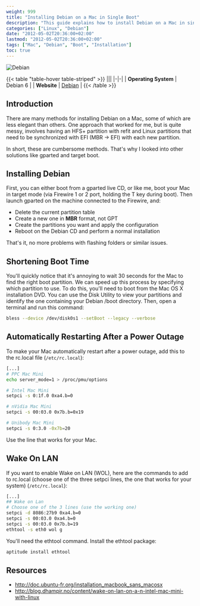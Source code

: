 ```yaml
---
weight: 999
title: "Installing Debian on a Mac in Single Boot"
description: "This guide explains how to install Debian on a Mac in single boot mode, including tips for shortening boot time, setting up auto-restart after power loss, and enabling Wake on LAN."
categories: ["Linux", "Debian"]
date: "2012-05-02T20:36:00+02:00"
lastmod: "2012-05-02T20:36:00+02:00"
tags: ["Mac", "Debian", "Boot", "Installation"]
toc: true
---
```


![Debian](/images/debian_logo.avif)

{{< table "table-hover table-striped" >}}
|||
|-|-|
| **Operating System** | Debian 6 |
| **Website** | [Debian](https://www.debian.org/) |
{{< /table >}}

## Introduction

There are many methods for installing Debian on a Mac, some of which are less elegant than others. One approach that worked for me, but is quite messy, involves having an HFS+ partition with refit and Linux partitions that need to be synchronized with EFI (MBR -> EFI) with each new partition.

In short, these are cumbersome methods. That's why I looked into other solutions like gparted and target boot.

## Installing Debian

First, you can either boot from a gparted live CD, or like me, boot your Mac in target mode (via Firewire 1 or 2 port, holding the T key during boot). Then launch gparted on the machine connected to the Firewire, and:

- Delete the current partition table
- Create a new one in **MBR** format, not GPT
- Create the partitions you want and apply the configuration
- Reboot on the Debian CD and perform a normal installation

That's it, no more problems with flashing folders or similar issues.

## Shortening Boot Time

You'll quickly notice that it's annoying to wait 30 seconds for the Mac to find the right boot partition. We can speed up this process by specifying which partition to use. To do this, you'll need to boot from the Mac OS X installation DVD. You can use the Disk Utility to view your partitions and identify the one containing your Debian /boot directory. Then, open a terminal and run this command:

```bash
bless --device /dev/disk0s1 --setBoot --legacy --verbose
```

## Automatically Restarting After a Power Outage

To make your Mac automatically restart after a power outage, add this to the rc.local file (`/etc/rc.local`):

```bash
[...]
# PPC Mac Mini
echo server_mode=1 > /proc/pmu/options

# Intel Mac Mini
setpci -s 0:1f.0 0xa4.b=0

# nVidia Mac Mini
setpci -s 00:03.0 0x7b.b=0x19

# Unibody Mac Mini
setpci -s 0:3.0 -0x7b=20
```

Use the line that works for your Mac.

## Wake On LAN

If you want to enable Wake on LAN (WOL), here are the commands to add to rc.local (choose one of the three setpci lines, the one that works for your system) (`/etc/rc.local`):

```bash
[...]
## Wake on Lan
# Choose one of the 3 lines (use the working one)
setpci -d 8086:27b9 0xa4.b=0
setpci -s 00:03.0 0xa4.b=0
setpci -s 00:03.0 0x7b.b=19
ethtool -s eth0 wol g
```

You'll need the ethtool command. Install the ethtool package:

```bash
aptitude install ethtool
```

## Resources
- http://doc.ubuntu-fr.org/installation_macbook_sans_macosx
- http://blog.dhampir.no/content/wake-on-lan-on-a-n-intel-mac-mini-with-linux
